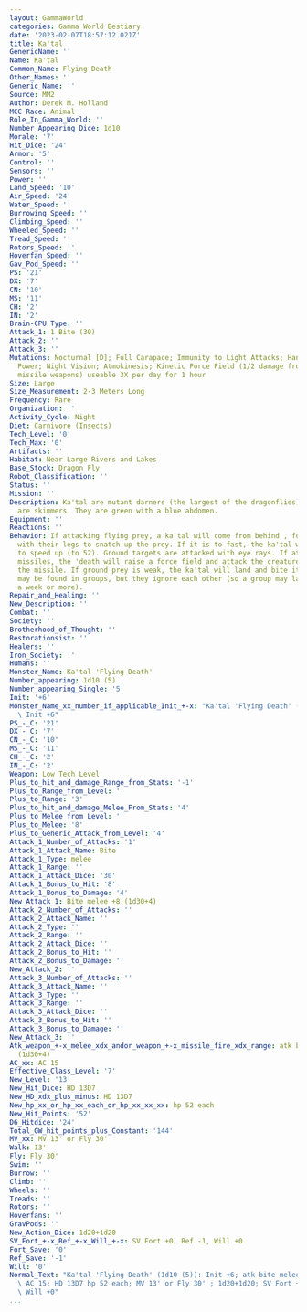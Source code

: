 ```yaml
---
layout: GammaWorld
categories: Gamma World Bestiary
date: '2023-02-07T18:57:12.021Z'
title: Ka'tal
GenericName: ''
Name: Ka'tal
Common_Name: Flying Death
Other_Names: ''
Generic_Name: ''
Source: MM2
Author: Derek M. Holland
MCC Race: Animal
Role_In_Gamma_World: ''
Number_Appearing_Dice: 1d10
Morale: '7'
Hit_Dice: '24'
Armor: '5'
Control: ''
Sensors: ''
Power: ''
Land_Speed: '10'
Air_Speed: '24'
Water_Speed: ''
Burrowing_Speed: ''
Climbing_Speed: ''
Wheeled_Speed: ''
Tread_Speed: ''
Rotors_Speed: ''
Hoverfan_Speed: ''
Gav_Pod_Speed: ''
PS: '21'
DX: '7'
CN: '10'
MS: '11'
CH: '2'
IN: '2'
Brain-CPU Type: ''
Attack_1: 1 Bite (30)
Attack_2: ''
Attack_3: ''
Mutations: Nocturnal [D]; Full Carapace; Immunity to Light Attacks; Hands (eyes) of
  Power; Night Vision; Atmokinesis; Kinetic Force Field (1/2 damage from melee and
  missile weapons) useable 3X per day for 1 hour
Size: Large
Size_Measurement: 2-3 Meters Long
Frequency: Rare
Organization: ''
Activity_Cycle: Night
Diet: Carnivore (Insects)
Tech_Level: '0'
Tech_Max: '0'
Artifacts: ''
Habitat: Near Large Rivers and Lakes
Base_Stock: Dragon Fly
Robot_Classification: ''
Status: ''
Mission: ''
Description: Ka'tal are mutant darners (the largest of the dragonflies), where Arns
  are skimmers. They are green with a blue abdomen.
Equipment: ''
Reactions: ''
Behavior: If attacking flying prey, a ka'tal will come from behind , forming a "net"
  with their legs to snatch up the prey. If it is to fast, the ka'tal will use atmokinesis
  to speed up (to 52). Ground targets are attacked with eye rays. If attacked with
  missiles, the 'death will raise a force field and attack the creature who threw
  the missile. If ground prey is weak, the ka'tal will land and bite it to death.Ka'tal
  may be found in groups, but they ignore each other (so a group may last only a day,
  a week or more).
Repair_and_Healing: ''
New_Description: ''
Combat: ''
Society: ''
Brotherhood_of_Thought: ''
Restorationsist: ''
Healers: ''
Iron_Society: ''
Humans: ''
Monster_Name: Ka'tal 'Flying Death'
Number_appearing: 1d10 (5)
Number_appearing_Single: '5'
Init: '+6'
Monster_Name_xx_number_if_applicable_Init_+-x: "Ka'tal 'Flying Death' (1d10 (5)):\
  \ Init +6"
PS_-_C: '21'
DX_-_C: '7'
CN_-_C: '10'
MS_-_C: '11'
CH_-_C: '2'
IN_-_C: '2'
Weapon: Low Tech Level
Plus_to_hit_and_damage_Range_from_Stats: '-1'
Plus_to_Range_from_Level: ''
Plus_to_Range: '3'
Plus_to_hit_and_damage_Melee_From_Stats: '4'
Plus_to_Melee_from_Level: ''
Plus_to_Melee: '8'
Plus_to_Generic_Attack_from_Level: '4'
Attack_1_Number_of_Attacks: '1'
Attack_1_Attack_Name: Bite
Attack_1_Type: melee
Attack_1_Range: ''
Attack_1_Attack_Dice: '30'
Attack_1_Bonus_to_Hit: '8'
Attack_1_Bonus_to_Damage: '4'
New_Attack_1: Bite melee +8 (1d30+4)
Attack_2_Number_of_Attacks: ''
Attack_2_Attack_Name: ''
Attack_2_Type: ''
Attack_2_Range: ''
Attack_2_Attack_Dice: ''
Attack_2_Bonus_to_Hit: ''
Attack_2_Bonus_to_Damage: ''
New_Attack_2: ''
Attack_3_Number_of_Attacks: ''
Attack_3_Attack_Name: ''
Attack_3_Type: ''
Attack_3_Range: ''
Attack_3_Attack_Dice: ''
Attack_3_Bonus_to_Hit: ''
Attack_3_Bonus_to_Damage: ''
New_Attack_3: ''
Atk_weapon_+-x_melee_xdx_andor_weapon_+-x_missile_fire_xdx_range: atk bite melee +8
  (1d30+4)
AC_xx: AC 15
Effective_Class_Level: '7'
New_Level: '13'
New_Hit_Dice: HD 13D7
New_HD_xdx_plus_minus: HD 13D7
New_hp_xx_or_hp_xx_each_or_hp_xx_xx_xx: hp 52 each
New_Hit_Points: '52'
D6_Hitdice: '24'
Total_GW_hit_points_plus_Constant: '144'
MV_xx: MV 13' or Fly 30'
Walk: 13'
Fly: Fly 30'
Swim: ''
Burrow: ''
Climb: ''
Wheels: ''
Treads: ''
Rotors: ''
Hoverfans: ''
GravPods: ''
New_Action_Dice: 1d20+1d20
SV_Fort_+-x_Ref_+-x_Will_+-x: SV Fort +0, Ref -1, Will +0
Fort_Save: '0'
Ref_Save: '-1'
Will: '0'
Normal_Text: "Ka'tal 'Flying Death' (1d10 (5)): Init +6; atk bite melee +8 (1d30+4);\
  \ AC 15; HD 13D7 hp 52 each; MV 13' or Fly 30' ; 1d20+1d20; SV Fort +0, Ref -1,\
  \ Will +0"
...
```

